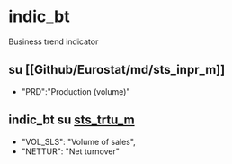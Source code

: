 
# indic_bt
Business trend indicator



## su [[Github/Eurostat/md/sts_inpr_m]]
- "PRD":"Production (volume)"


## indic_bt su [sts_trtu_m](sts_trtu_m.md)

- "VOL_SLS": "Volume of sales",
- "NETTUR": "Net turnover"